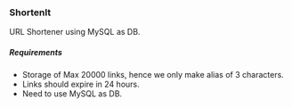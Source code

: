 ### ShortenIt

URL Shortener using MySQL as DB.

##### Requirements

* Storage of Max 20000 links, hence we only make alias of 3 characters.
* Links should expire in 24 hours.
* Need to use MySQL as DB.
